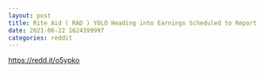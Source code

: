 ```yaml
--- 
layout: post 
title: Rite Aid ( RAD ) YOLO Heading into Earnings Scheduled to Report before Market Open on Thursday, June 24, 2021. 
date: 2021-06-22 1624399997 
categories: reddit 
--- 
```

https://redd.it/o5ypko